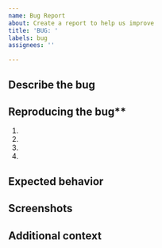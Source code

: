 ```yaml
---
name: Bug Report
about: Create a report to help us improve
title: 'BUG: '
labels: bug
assignees: ''

---
```


## Describe the bug
<!-- A clear and concise description of what the bug is. -->


## Reproducing the bug**
<!-- Steps to reproduce the behavior: -->
1. 
2. 
3. 
4. 

## Expected behavior
<!-- A clear and concise description of what you expected to happen. -->


## Screenshots
<!-- If applicable, add screenshots to help explain your problem. -->


## Additional context
<!-- Add any other context about the problem here. -->


